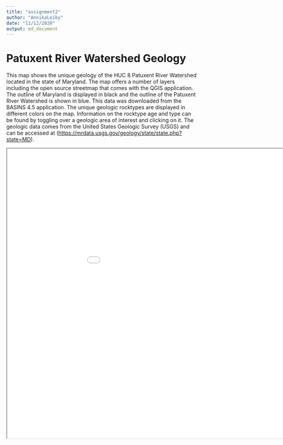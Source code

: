 ```yaml
---
title: "assignment2"
author: "AnnikaLeiby"
date: "11/12/2020"
output: md_document
---
```


# **Patuxent River Watershed Geology**  
This map shows the unique geology of the HUC 8 Patuxent River Watershed located in the state of Maryland. The map offers a number of layers including the open source streetmap that comes with the QGIS application. The outline of Maryland is displayed in black and the outline of the Patuxent River Watershed is shown in blue. This data was downloaded from the BASINS 4.5 application. The unique geologic rocktypes are displayed in different colors on the map. Information on the rocktype age and type can be found by toggling over a geologic area of interest and clicking on it. The geologic data comes from the United States Geologic Survey (USGS) and can be accessed at (https://mrdata.usgs.gov/geology/state/state.php?state=MD).


<iframe src="assignment2map/index.html" height=768 width=1024></iframe>
